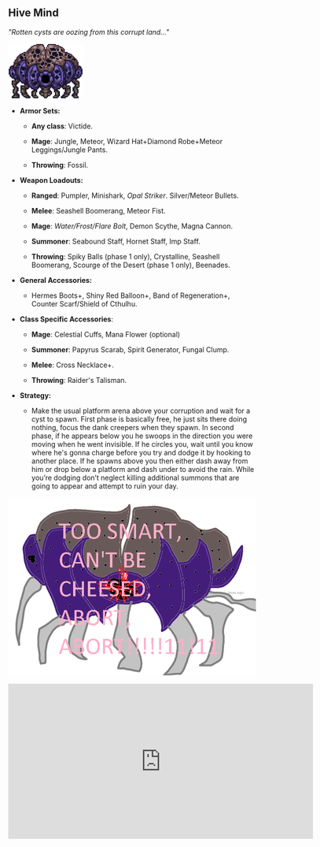 ## Hive Mind

*"Rotten cysts are oozing from this corrupt land..."*

![image alt text](../public/BMbpD6rCZ1qoniF20u7H2A_img_13.png)

* **Armor Sets:**

    * **Any class**: Victide.

    * **Mage**: Jungle, Meteor, Wizard Hat+Diamond Robe+Meteor Leggings/Jungle Pants.

    * **Throwing**: Fossil.

* **Weapon Loadouts:**

    * **Ranged**: Pumpler, Minishark, *Opal Striker*. Silver/Meteor Bullets.

    * **Melee**: Seashell Boomerang, Meteor Fist.

    * **Mage**: *Water/Frost/Flare Bolt*, Demon Scythe, Magna Cannon.

    * **Summoner**: Seabound Staff, Hornet Staff, Imp Staff.

    * **Throwing**: Spiky Balls (phase 1 only), Crystalline, Seashell Boomerang, Scourge of the Desert (phase 1 only), Beenades.

* **General Accessories:**

    * Hermes Boots+, Shiny Red Balloon+, Band of Regeneration+, Counter Scarf/Shield of Cthulhu.

* **Class Specific Accessories**:

    * **Mage**: Celestial Cuffs, Mana Flower (optional)

    * **Summoner**: Papyrus Scarab, Spirit Generator, Fungal Clump.

    * **Melee**: Cross Necklace+.

    * **Throwing**: Raider's Talisman.

* **Strategy:**

    * Make the usual platform arena above your corruption and wait for a cyst to spawn. First phase is basically free, he just sits there doing nothing, focus the dank creepers when they spawn. In second phase, if he appears below you he swoops in the direction you were moving when he went invisible. If he circles you, wait until you know where he's gonna charge before you try and dodge it by hooking to another place. If he spawns above you then either dash away from him or drop below a platform and dash under to avoid the rain. While you’re dodging don’t neglect killing additional summons that are going to appear and attempt to ruin your day.

![image alt text](../public/BMbpD6rCZ1qoniF20u7H2A_img_14.png)

<div align="center"><iframe width="620" height="315" src="https://www.youtube.com/embed/1Ha2XxQg7xM" frameborder="0" allowfullscreen></iframe></div>
